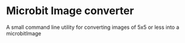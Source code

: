 Microbit Image converter
===

A small command line utility for converting images of 5x5 or less into a microbitImage
